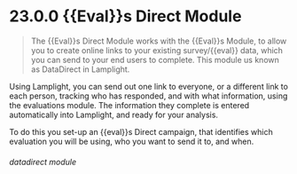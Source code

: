 # 23.0.0    {{Eval}}s Direct Module

> The {{Eval}}s Direct Module works with the {{Eval}}s Module, to allow you to create online links to your existing survey/{{eval}} data, which you can send to your end users to complete.  This module us known as DataDirect in Lamplight.

Using Lamplight, you can send out one link to everyone, or a different link to each person, tracking who has responded, and with what information, using the evaluations module.  The information they complete is entered automatically into Lamplight, and ready for your analysis.

To do this you set-up an {{eval}}s Direct campaign, that identifies which evaluation you will be using, who you want to send it to, and when.

###### datadirect module
